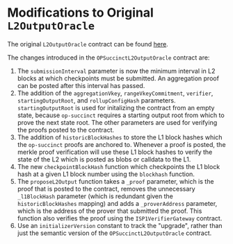 # Modifications to Original `L2OutputOracle`

The original `L2OutputOracle` contract can be found [here](https://github.com/ethereum-optimism/optimism/blob/9300db95bbd721e1700211a3e795b22c8290d780/packages/contracts-bedrock/src/L1/L2OutputOracle.sol).

The changes introduced in the `OPSuccinctL2OutputOracle` contract are:

1. The `submissionInterval` parameter is now the minimum interval in L2 blocks at which checkpoints must be submitted. An aggregation proof can be posted after this interval has passed.
2. The addition of the `aggregationVkey`, `rangeVkeyCommitment`, `verifier`, `startingOutputRoot`, and `rollupConfigHash` parameters. `startingOutputRoot` is used for initalizing the contract from an empty state, because `op-succinct` requires a starting output root from which to prove the next state root. The other parameters are used for verifying the proofs posted to the contract.
3. The addition of `historicBlockHashes` to store the L1 block hashes which the `op-succinct` proofs are anchored to. Whenever a proof is posted, the merkle proof verification will use these L1 block hashes to verify the state of the L2 which is posted as blobs or calldata to the L1.
4. The new `checkpointBlockHash` function which checkpoints the L1 block hash at a given L1 block number using the `blockhash` function.
5. The `proposeL2Output` function takes a `_proof` parameter, which is the proof that is posted to the contract, removes the unnecessary `_l1BlockHash` parameter (which is redundant given the `historicBlockHashes` mapping) and adds a `_proverAddress` parameter, which is the address of the prover that submitted the proof. This function also verifies the proof using the `ISP1VerifierGateway` contract.
6. Use an `initializerVersion` constant to track the "upgrade", rather than just the semantic version of the `OPSuccinctL2OutputOracle` contract.
